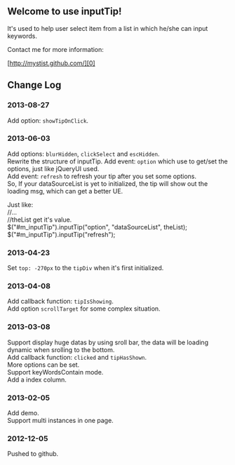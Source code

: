 ## Welcome to use inputTip!  

It's used to help user select item from a list in which he/she can input keywords.  

Contact me for more information:  

[http://mystist.github.com/][0]  

[0]: http://mystist.github.com/


## Change Log

### 2013-08-27
Add option: `showTipOnClick`.

### 2013-06-03
Add options: `blurHidden`, `clickSelect` and `escHidden`.  
Rewrite the structure of inputTip.
Add event: `option` which use to get/set the options, just like jQueryUI used.  
Add event: `refresh` to refresh your tip after you set some options.  
So, If your dataSourceList is yet to initialized, the tip will show out the loading msg, which can get a better UE.  

Just like:  
//...  
//theList get it's value.  
$("#m_inputTip").inputTip("option", "dataSourceList", theList);  
$("#m_inputTip").inputTip("refresh");  

### 2013-04-23
Set `top: -270px` to the `tipDiv` when it's first initialized.

### 2013-04-08
Add callback function: `tipIsShowing`.  
Add option `scrollTarget` for some complex situation.

### 2013-03-08  
Support display huge datas by using sroll bar, the data will be loading dynamic when srolling to the bottom.  
Add callback function: `clicked` and `tipHasShown`.  
More options can be set.  
Support keyWordsContain mode.  
Add a index column.  

### 2013-02-05  
Add demo.  
Support multi instances in one page.

### 2012-12-05  
Pushed to github.








